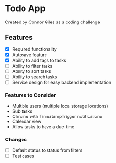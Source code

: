 # Todo App

Created by Connor Giles as a coding challenge

## Features

- [x] Required functionality
- [x] Autosave feature
- [x] Ability to add tags to tasks
- [ ] Ability to filter tasks
- [ ] Ability to sort tasks
- [ ] Ability to search tasks
- [ ] Service design for easy backend implementation

### Features to Consider

- Multiple users (multiple local storage locations)
- Sub tasks
- Chrome with TimestampTrigger notifications
- Calendar view
- Allow tasks to have a due-time

### Changes

- [ ] Default status to status from filters
- [ ] Test cases
